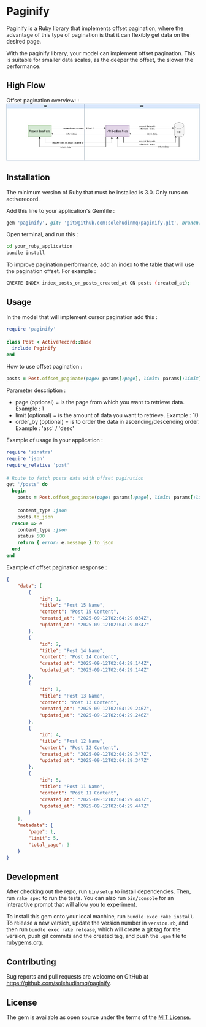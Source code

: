 # Paginify

Paginify is a Ruby ​​library that implements offset pagination, where the advantage of this type of pagination is that it can flexibly get data on the desired page.

With the paginify library, your model can implement offset pagination. This is suitable for smaller data scales, as the deeper the offset, the slower the performance.

## High Flow

Offset pagination overview: :
![Logo Ruby](https://github.com/solehudinmq/paginify/blob/development/high_flow/Paginify.jpg)

## Installation

The minimum version of Ruby that must be installed is 3.0.
Only runs on activerecord.

Add this line to your application's Gemfile :

```ruby
gem 'paginify', git: 'git@github.com:solehudinmq/paginify.git', branch: 'main'
```

Open terminal, and run this : 
```bash
cd your_ruby_application
bundle install
```

To improve pagination performance, add an index to the table that will use the pagination offset. For example :
```bash
CREATE INDEX index_posts_on_posts_created_at ON posts (created_at);
```

## Usage

In the model that will implement cursor pagination add this :
```ruby
require 'paginify'

class Post < ActiveRecord::Base
  include Paginify
end
```

How to use offset pagination :
```ruby
posts = Post.offset_paginate(page: params[:page], limit: params[:limit], order_by: params[:order_by])
```

Parameter description :
- page (optional) = is the page from which you want to retrieve data. Example : 1
- limit (optional) = is the amount of data you want to retrieve. Example : 10
- order_by (optional) = is to order the data in ascending/descending order. Example : 'asc' / 'desc'

Example of usage in your application :
```ruby
require 'sinatra'
require 'json'
require_relative 'post'

# Route to fetch posts data with offset pagination
get '/posts' do
  begin
    posts = Post.offset_paginate(page: params[:page], limit: params[:limit], order_by: params[:order_by])

    content_type :json
    posts.to_json
  rescue => e
    content_type :json
    status 500
    return { error: e.message }.to_json
  end
end
```

Example of offset pagination response : 
```json
{
    "data": [
        {
            "id": 1,
            "title": "Post 15 Name",
            "content": "Post 15 Content",
            "created_at": "2025-09-12T02:04:29.034Z",
            "updated_at": "2025-09-12T02:04:29.034Z"
        },
        {
            "id": 2,
            "title": "Post 14 Name",
            "content": "Post 14 Content",
            "created_at": "2025-09-12T02:04:29.144Z",
            "updated_at": "2025-09-12T02:04:29.144Z"
        },
        {
            "id": 3,
            "title": "Post 13 Name",
            "content": "Post 13 Content",
            "created_at": "2025-09-12T02:04:29.246Z",
            "updated_at": "2025-09-12T02:04:29.246Z"
        },
        {
            "id": 4,
            "title": "Post 12 Name",
            "content": "Post 12 Content",
            "created_at": "2025-09-12T02:04:29.347Z",
            "updated_at": "2025-09-12T02:04:29.347Z"
        },
        {
            "id": 5,
            "title": "Post 11 Name",
            "content": "Post 11 Content",
            "created_at": "2025-09-12T02:04:29.447Z",
            "updated_at": "2025-09-12T02:04:29.447Z"
        }
    ],
    "metadata": {
        "page": 1,
        "limit": 5,
        "total_page": 3
    }
}
```


## Development

After checking out the repo, run `bin/setup` to install dependencies. Then, run `rake spec` to run the tests. You can also run `bin/console` for an interactive prompt that will allow you to experiment.

To install this gem onto your local machine, run `bundle exec rake install`. To release a new version, update the version number in `version.rb`, and then run `bundle exec rake release`, which will create a git tag for the version, push git commits and the created tag, and push the `.gem` file to [rubygems.org](https://rubygems.org).

## Contributing

Bug reports and pull requests are welcome on GitHub at https://github.com/solehudinmq/paginify.

## License

The gem is available as open source under the terms of the [MIT License](https://opensource.org/licenses/MIT).
